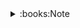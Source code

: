 <details>
    <summary>:books:Note</summary>

# Note

- [스프링 입문 - 코드로 배우는 스프링 부트, 웹 MVC, DB 접근 기술](https://github.com/OOH-AHH-HAN/spring-study/blob/90a14e63f3a730c78f0638e667050a04e2a986af/contents/kitseok/note/Spring%20Introduction/%EC%8A%A4%ED%94%84%EB%A7%81%20%EC%9E%85%EB%AC%B8.md)
    
    
- [모든 개발자를 위한 HTTP 웹 기본 지식]( https://github.com/OOH-AHH-HAN/spring-study/blob/53f9a630f50502d6cbf25be08954bc98eca8f66e/contents/kitseok/note/HTTP/%EB%AA%A8%EB%93%A0%20%EA%B0%9C%EB%B0%9C%EC%9E%90%EB%A5%BC%20%EC%9C%84%ED%95%9C%20HTTP%20%EC%9B%B9%20%EA%B8%B0%EB%B3%B8%20%EC%A7%80%EC%8B%9D.md)

</details>

